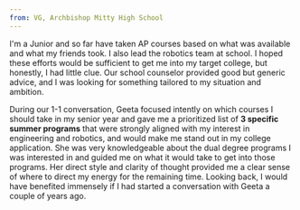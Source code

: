 ```yaml
---
from: VG, Archbishop Mitty High School
---
```

<p>I'm a Junior and so far have taken AP courses based on what was available and what my friends took. I also lead the robotics team at school. I hoped these efforts would be sufficient to get me into my target college, but honestly, I had little clue. Our school counselor provided good but generic advice, and I was looking for something tailored to my situation and ambition.</p>

<p>During our 1-1 conversation, Geeta focused intently on which courses I should take in my senior year and gave me a prioritized list of <b>3 specific summer programs</b> that were strongly aligned with my interest in engineering and robotics, and would make me stand out in my college application. She was very knowledgeable about the dual degree programs I was interested in and guided me on what it would take to get into those programs. Her direct style and clarity of thought provided me a clear sense of where to direct my energy for the remaining time. Looking back, I would have benefited immensely if I had started a conversation with Geeta a couple of years ago.</p>

